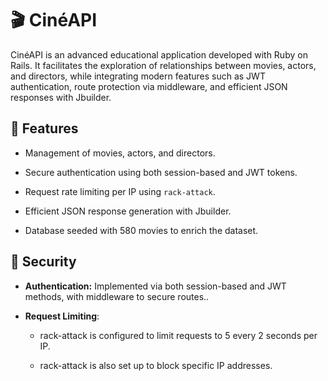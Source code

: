 # 🎬 CinéAPI
CinéAPI is an advanced educational application developed with Ruby on Rails. It facilitates the exploration of relationships between movies, actors, and directors, while integrating modern features such as JWT authentication, route protection via middleware, and efficient JSON responses with Jbuilder.

## 🚀 Features
- Management of movies, actors, and directors.

- Secure authentication using both session-based and JWT tokens.


- Request rate limiting per IP using ``rack-attack``.

- Efficient JSON response generation with Jbuilder.

- Database seeded with 580 movies to enrich the dataset.

## 🔐 Security
- **Authentication:** Implemented via both session-based and JWT methods, with middleware to secure routes..

- **Request Limiting**:

  - rack-attack is configured to limit requests to 5 every 2 seconds per IP.

  - rack-attack is also set up to block specific IP addresses.
